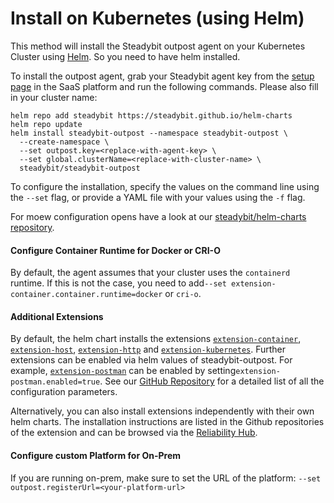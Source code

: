 # Install on Kubernetes (using Helm)

This method will install the Steadybit outpost agent on your Kubernetes Cluster using [Helm](https://helm.sh). So you need to have helm installed.

To install the outpost agent, grab your Steadybit agent key from the [setup page](https://platform.steadybit.com/settings/agents/setup) in the SaaS platform and run the following commands. Please also fill in your cluster name:

```shell
helm repo add steadybit https://steadybit.github.io/helm-charts
helm repo update
helm install steadybit-outpost --namespace steadybit-outpost \
  --create-namespace \
  --set outpost.key=<replace-with-agent-key> \
  --set global.clusterName=<replace-with-cluster-name> \
  steadybit/steadybit-outpost
```

To configure the installation, specify the values on the command line using the `--set` flag, or provide a YAML file with your values using the `-f` flag.

For moew configuration opens have a look at our [steadybit/helm-charts repository](https://github.com/steadybit/helm-charts/tree/main/charts/steadybit-outpost).

#### Configure Container Runtime for Docker or CRI-O

By default, the agent assumes that your cluster uses the `containerd` runtime. If this is not the case, you need to add`--set extension-container.container.runtime=docker` or `cri-o`.

#### Additional Extensions

By default, the helm chart installs the extensions [`extension-container`](https://hub.steadybit.com/extension/com.github.steadybit.extension\_container), [`extension-host`](https://hub.steadybit.com/extension/com.github.steadybit.extension\_host), [`extension-http`](https://hub.steadybit.com/extension/com.github.steadybit.extension\_http) and [`extension-kubernetes`](https://hub.steadybit.com/extension/com.github.steadybit.extension\_kubernetes). Further extensions can be enabled via helm values of steadybit-outpost. For example, [`extension-postman`](https://github.com/steadybit/extension-postman) can be enabled by setting`extension-postman.enabled=true`. See our [GitHub Repository](https://github.com/steadybit/helm-charts/tree/main/charts/steadybit-outpost) for a detailed list of all the configuration parameters.

Alternatively, you can also install extensions independently with their own helm charts. The installation instructions are listed in the Github repositories of the extension and can be browsed via the [Reliability Hub](https://hub.steadybit.com/).

#### Configure custom Platform for On-Prem

If you are running on-prem, make sure to set the URL of the platform: `--set outpost.registerUrl=<your-platform-url>`
